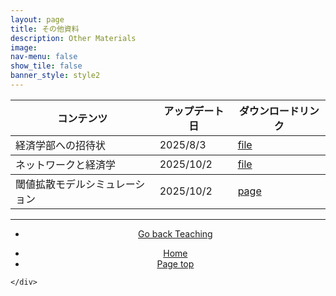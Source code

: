 ```yaml
---
layout: page
title: その他資料
description: Other Materials
image: 
nav-menu: false
show_tile: false
banner_style: style2
---
```


<!-- Main -->
<div id="main" class="alt">

<!-- One -->
<section id="one">
    <div class="inner">

<!-- Content -->


<div class="table-wrapper">
    <table>
        <thead>
            <tr>
                <th>コンテンツ</th>
                <th>アップデート日</th>
                <th>ダウンロードリンク</th>
            </tr>
        </thead>
        <tbody>
            <tr>
                <td>経済学部への招待状</td>
                <td>2025/8/3</td>
                <td><a href="{{ site.baseurl }}/assets/pdf/teaching/others/invitation_to_economics.pdf" class="button icon fa-file-pdf-o">file</a></td>
            </tr>
        </tbody>
        <tbody>
            <tr>
                <td>ネットワークと経済学</td>
                <td>2025/10/2</td>
                <td><a href="{{ site.baseurl }}/assets/pdf/teaching/others/network_economics_handout.pdf" class="button icon fa-file-pdf-o">file</a></td>
            </tr>
        </tbody>
        <tbody>
            <tr>
                <td>閾値拡散モデルシミュレーション</td>
                <td>2025/10/2</td>
                <td><a href="{{ site.baseurl }}/assets/html/teaching/others/product_diffusion_sim.html" class="button icon fa-file">page</a></td>
            </tr>
        </tbody>
    </table>
</div>

<hr class="major" />

<section>
  <div class="inner" align="center">
    <ul class="actions">
      <li><a href="{{ site.baseurl }}/03-teaching.html" class="button">Go back Teaching</a></li>
    </ul>
  </div>
</section>

<section>
  <div class="inner" align="center">
    <ul class="actions">
      <li><a href="index.html" class="button">Home</a></li>
      <li><a href="#banner" class="button special scroll">Page top</a></li>
    </ul>
  </div>
</section>

<!--End Contents-->
    </div>
</section>

</div>
